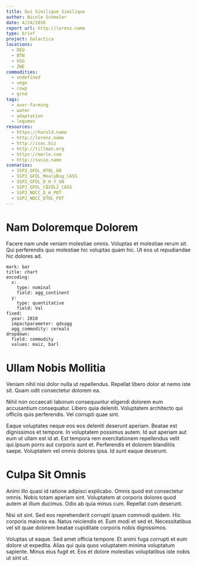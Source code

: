 ```yaml
---
title: Qui Similique Similique
author: Nicole Schmeler
date: 4/24/2016
report url: http://lorenz.name
type: brief
project: Galactica
locations:
  - DEU
  - BTN
  - USG
  - ZWE
commodities:
  - undefined
  - vege
  - cowp
  - grnd
tags:
  - over-farming
  - water
  - adaptation
  - legumes
resources:
  - https://harold.name
  - http://lorenz.name
  - http://isac.biz
  - http://tillman.org
  - https://merle.com
  - http://susie.name
scenarios:
  - SSP2_GFDL_HTOL_GN
  - SSP2_GFDL_MealyBug_CASS
  - SSP2_GFDL_D_H_Y_GN
  - SSP2_GFDL_CBIOL2_CASS
  - SSP2_NOCC_D_H_POT
  - SSP2_NOCC_DTOL_POT
---
```

# Nam Doloremque Dolorem
Facere nam unde veniam molestiae omnis. Voluptas et molestiae rerum sit. Qui perferendis quo molestiae hic voluptas quam hic. Ut eos ut repudiandae hic dolores ad.

```vis
mark: bar
title: chart
encoding:
  x:
    type: nominal
    field: agg_continent
  y:
    type: quantitative
    field: Val
fixed:
  year: 2010
  impactparameter: qdxagg
  agg_commodity: cereals
dropdown:
  field: commodity
  values: maiz, barl
```

# Ullam Nobis Mollitia
Veniam nihil nisi dolor nulla ut repellendus. Repellat libero dolor at nemo iste sit. Quam odit consectetur dolorem ea.
 Nihil non occaecati laborum consequuntur eligendi dolorem eum accusantium consequatur. Libero quia deleniti. Voluptatem architecto qui officiis quis perferendis. Vel corrupti quae sint.
 Eaque voluptates neque eos eos deleniti deserunt aperiam. Beatae est dignissimos et tempore. In voluptatem possimus autem. Id aut aperiam aut eum ut ullam est id at. Est tempora rem exercitationem repellendus velit qui.Ipsum porro aut corporis sunt et. Perferendis et dolorem blanditiis saepe. Voluptatem vel omnis dolores ipsa. Id sunt eaque deserunt.

# Culpa Sit Omnis
Animi illo quasi id ratione adipisci explicabo. Omnis quod est consectetur omnis. Nobis totam aperiam sint. Voluptatem at corporis dolores quod autem at illum ducimus. Odio ab quia minus cum. Repellat cum deserunt.
 Nisi sit sint. Sed eos reprehenderit corrupti ipsam commodi quidem. Hic corporis maiores ea. Natus reiciendis et. Eum modi et sed et. Necessitatibus vel sit quae dolorem beatae cupiditate corporis nobis dignissimos.
 Voluptas ut eaque. Sed amet officia tempore. Et animi fuga corrupti et eum dolore ut expedita. Alias qui quia quos voluptatem minima voluptatum sapiente. Minus eius fugit et. Eos et dolore molestias voluptatibus iste nobis ut sint ut.
